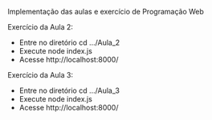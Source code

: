 Implementação das aulas e exercício de Programação Web

Exercício da Aula 2:

-  Entre no diretório cd .../Aula_2
-  Execute node index.js
-  Acesse http://localhost:8000/


Exercício da Aula 3:
-  Entre no diretório cd .../Aula_3
-  Execute node index.js
-  Acesse http://localhost:8000/
